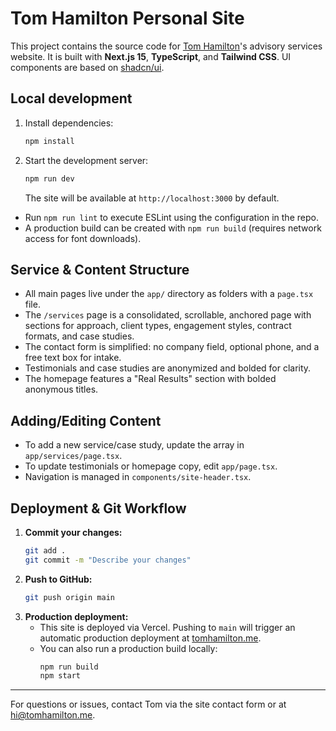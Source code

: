 # Tom Hamilton Personal Site

This project contains the source code for [Tom Hamilton](https://tomhamilton.me)'s advisory services website. It is built with **Next.js 15**, **TypeScript**, and **Tailwind CSS**. UI components are based on [shadcn/ui](https://ui.shadcn.com/).

## Local development

1. Install dependencies:
   ```bash
   npm install
   ```
2. Start the development server:
   ```bash
   npm run dev
   ```
   The site will be available at `http://localhost:3000` by default.

- Run `npm run lint` to execute ESLint using the configuration in the repo.
- A production build can be created with `npm run build` (requires network access for font downloads).

## Service & Content Structure

- All main pages live under the `app/` directory as folders with a `page.tsx` file.
- The `/services` page is a consolidated, scrollable, anchored page with sections for approach, client types, engagement styles, contract formats, and case studies.
- The contact form is simplified: no company field, optional phone, and a free text box for intake.
- Testimonials and case studies are anonymized and bolded for clarity.
- The homepage features a "Real Results" section with bolded anonymous titles.

## Adding/Editing Content

- To add a new service/case study, update the array in `app/services/page.tsx`.
- To update testimonials or homepage copy, edit `app/page.tsx`.
- Navigation is managed in `components/site-header.tsx`.

## Deployment & Git Workflow

1. **Commit your changes:**
   ```bash
   git add .
   git commit -m "Describe your changes"
   ```
2. **Push to GitHub:**
   ```bash
   git push origin main
   ```
3. **Production deployment:**
   - This site is deployed via Vercel. Pushing to `main` will trigger an automatic production deployment at [tomhamilton.me](https://tomhamilton.me).
   - You can also run a production build locally:
     ```bash
     npm run build
     npm start
     ```

---

For questions or issues, contact Tom via the site contact form or at hi@tomhamilton.me.

